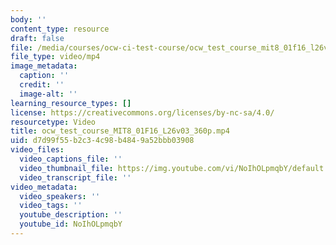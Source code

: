 ```yaml
---
body: ''
content_type: resource
draft: false
file: /media/courses/ocw-ci-test-course/ocw_test_course_mit8_01f16_l26v03_360p_360p_16_9.mp4
file_type: video/mp4
image_metadata:
  caption: ''
  credit: ''
  image-alt: ''
learning_resource_types: []
license: https://creativecommons.org/licenses/by-nc-sa/4.0/
resourcetype: Video
title: ocw_test_course_MIT8_01F16_L26v03_360p.mp4
uid: d7d99f55-b2c3-4c98-b484-9a52bbb03908
video_files:
  video_captions_file: ''
  video_thumbnail_file: https://img.youtube.com/vi/NoIhOLpmqbY/default.jpg
  video_transcript_file: ''
video_metadata:
  video_speakers: ''
  video_tags: ''
  youtube_description: ''
  youtube_id: NoIhOLpmqbY
---
```

